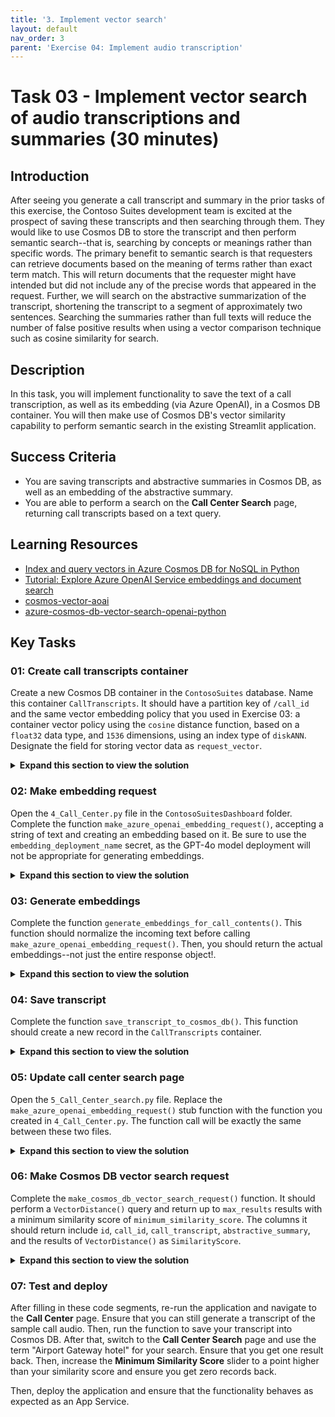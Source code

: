 ```yaml
---
title: '3. Implement vector search'
layout: default
nav_order: 3
parent: 'Exercise 04: Implement audio transcription'
---
```


# Task 03 - Implement vector search of audio transcriptions and summaries (30 minutes)

## Introduction

After seeing you generate a call transcript and summary in the prior tasks of this exercise, the Contoso Suites development team is excited at the prospect of saving these transcripts and then searching through them. They would like to use Cosmos DB to store the transcript and then perform semantic search--that is, searching by concepts or meanings rather than specific words. The primary benefit to semantic search is that requesters can retrieve documents based on the meaning of terms rather than exact term match. This will return documents that the requester might have intended but did not include any of the precise words that appeared in the request. Further, we will search on the abstractive summarization of the transcript, shortening the transcript to a segment of approximately two sentences. Searching the summaries rather than full texts will reduce the number of false positive results when using a vector comparison technique such as cosine similarity for search.

## Description

In this task, you will implement functionality to save the text of a call transcription, as well as its embedding (via Azure OpenAI), in a Cosmos DB container. You will then make use of Cosmos DB's vector similarity capability to perform semantic search in the existing Streamlit application.

## Success Criteria

- You are saving transcripts and abstractive summaries in Cosmos DB, as well as an embedding of the abstractive summary.
- You are able to perform a search on the **Call Center Search** page, returning call transcripts based on a text query.

## Learning Resources

- [Index and query vectors in Azure Cosmos DB for NoSQL in Python](https://learn.microsoft.com/azure/cosmos-db/nosql/how-to-python-vector-index-query)
- [Tutorial: Explore Azure OpenAI Service embeddings and document search](https://learn.microsoft.com/azure/ai-services/openai/tutorials/embeddings?tabs=python-new%2Ccommand-line&pivots=programming-language-python)
- [cosmos-vector-aoai](https://github.com/madebygps/cosmos-vector-aoai/tree/main)
- [azure-cosmos-db-vector-search-openai-python](https://github.com/cjoakim/azure-cosmos-db-vector-search-openai-python/tree/main)

## Key Tasks

### 01: Create call transcripts container

Create a new Cosmos DB container in the `ContosoSuites` database. Name this container `CallTranscripts`. It should have a partition key of `/call_id` and the same vector embedding policy that you used in Exercise 03: a container vector policy using the `cosine` distance function, based on a `float32` data type, and `1536` dimensions, using an index type of `diskANN`. Designate the field for storing vector data as `request_vector`.

<details markdown="block">
<summary><strong>Expand this section to view the solution</strong></summary>

Container vector policies and vector indexing policies must be defined at the time of container creation. In order to create a container, perform the following steps:

1. In the [Azure portal](https://portal.azure.com), navigate to your Cosmos DB resource.
2. Select **Data Explorer** in the left-hand menu.
3. On the **Data Explorer** page, select **New Container**
4. In the **New Container** dialog:
    1. Select **Use existing** under **Database id** and select the **ContosoSuites** database from the dropdown list.
    2. Enter `CallTranscripts` into the **Container id** box.
    3. Enter `/call_id` into the **Partition key** box.
    4. Expand the **Container Vectory Policy** section of the dialog, select **Add vector embedding**, and then enter the following values into the  specified fields:
       - Path: Enter **"/request_vector"**.
       - Data type: Select **float32**.
       - Distance function: Select **cosine**.
       - Dimensions: Enter **1536**. This is based on the number of dimensions generated by the `ada-text-embedding-002` model in Azure OpenAI.
       - Index type: Select **diskANN**. Given the number of dimensions being specified, 1536, the `flat` index type will not work, as it only  supports a maximum of 505 dimensions for vectors. The `quantizedFlat` index could also be used here. `diskANN` is a more efficient index type,  but given the amount of data we are working with in this lab, you likely will not notice any difference in performance.
    5. Select **OK** to create the container.

</details>

### 02: Make embedding request

Open the `4_Call_Center.py` file in the `ContosoSuitesDashboard` folder. Complete the function `make_azure_openai_embedding_request()`, accepting a string of text and creating an embedding based on it. Be sure to use the `embedding_deployment_name` secret, as the GPT-4o model deployment will not be appropriate for generating embeddings.

<details markdown="block">
<summary><strong>Expand this section to view the solution</strong></summary>

The completed version of the `make_azure_openai_embedding_request()` function is as follows:

```python
def make_azure_openai_embedding_request(text):
    """Create and return a new embedding request. Key assumptions:
    - Azure OpenAI endpoint, key, and deployment name stored in Streamlit secrets."""

    aoai_endpoint = st.secrets["aoai"]["endpoint"]
    aoai_key = st.secrets["aoai"]["key"]
    aoai_embedding_deployment_name = st.secrets["aoai"]["embedding_deployment_name"]

    client = openai.AzureOpenAI(
        api_key=aoai_key,
        api_version="2024-06-01",
        azure_endpoint = aoai_endpoint
    )
    # Create and return a new embedding request
    return client.embeddings.create(
        model=aoai_embedding_deployment_name,
        input=text
    )
```

</details>

### 03: Generate embeddings

Complete the function `generate_embeddings_for_call_contents()`. This function should normalize the incoming text before calling `make_azure_openai_embedding_request()`. Then, you should return the actual embeddings--not just the entire response object!.

<details markdown="block">
<summary><strong>Expand this section to view the solution</strong></summary>

The completed version of the `generate_embeddings_for_call_contents()` function is as follows:

```python
def generate_embeddings_for_call_contents(call_contents):
    """Generate embeddings for call contents. Key assumptions:
    - Call contents is a single string.
    - Azure OpenAI endpoint, key, and deployment name stored in Streamlit secrets."""

    # Normalize the text for tokenization
    normalized_content = normalize_text(call_contents)

    # Call make_azure_openai_embedding_request() with the normalized content
    response = make_azure_openai_embedding_request(normalized_content)

    return response.data[0].embedding
```

</details>

### 04: Save transcript

Complete the function `save_transcript_to_cosmos_db()`. This function should create a new record in the `CallTranscripts` container.

<details markdown="block">
<summary><strong>Expand this section to view the solution</strong></summary>

The completed version of the `save_transcript_to_cosmos_db()` function is as follows:

```python
def save_transcript_to_cosmos_db(transcript_item):
    """Save embeddings to Cosmos DB vector store. Key assumptions:
    - transcript_item is a JSON object containing call_id (int), 
        call_transcript (string), and request_vector (list).
    - Cosmos DB endpoint, key, and database name stored in Streamlit secrets."""

    cosmos_endpoint = st.secrets["cosmos"]["endpoint"]
    cosmos_key = st.secrets["cosmos"]["key"]
    cosmos_database_name = st.secrets["cosmos"]["database_name"]
    cosmos_container_name = "CallTranscripts"

    # Create a CosmosClient
    client = CosmosClient(url=cosmos_endpoint, credential=cosmos_key)
    # Load the Cosmos database and container
    database = client.get_database_client(cosmos_database_name)
    container = database.get_container_client(cosmos_container_name)

    # Insert the call transcript
    container.create_item(body=transcript_item)
```

</details>

### 05: Update call center search page

Open the `5_Call_Center_search.py` file. Replace the `make_azure_openai_embedding_request()` stub function with the function you created in `4_Call_Center.py`. The function call will be exactly the same between these two files.

<details markdown="block">
<summary><strong>Expand this section to view the solution</strong></summary>

The completed version of the `make_azure_openai_embedding_request()` function is as follows:

```python
def make_azure_openai_embedding_request(text):
    """Create and return a new embedding request. Key assumptions:
    - Azure OpenAI endpoint, key, and deployment name stored in Streamlit secrets."""

    aoai_endpoint = st.secrets["aoai"]["endpoint"]
    aoai_key = st.secrets["aoai"]["key"]
    aoai_embedding_deployment_name = st.secrets["aoai"]["embedding_deployment_name"]

    client = openai.AzureOpenAI(
        api_key=aoai_key,
        api_version="2024-06-01",
        azure_endpoint = aoai_endpoint
    )
    # Create and return a new embedding request
    return client.embeddings.create(
        model=aoai_embedding_deployment_name,
        input=text
    )
```

</details>

### 06: Make Cosmos DB vector search request

Complete the `make_cosmos_db_vector_search_request()` function. It should perform a `VectorDistance()` query and return up to `max_results` results with a minimum similarity score of `minimum_similarity_score`. The columns it should return include `id`, `call_id`, `call_transcript`, `abstractive_summary`, and the results of `VectorDistance()` as `SimilarityScore`.

<details markdown="block">
<summary><strong>Expand this section to view the solution</strong></summary>

The completed version of the `make_cosmos_db_vector_search_request()` function is as follows:

```python
def make_cosmos_db_vector_search_request(query_embedding, max_results=5,minimum_similarity_score=0.5):
    """Create and return a new vector search request. Key assumptions:
    - Query embedding is a list of floats based on a search string.
    - Cosmos DB endpoint, key, and database name stored in Streamlit secrets."""

    cosmos_endpoint = st.secrets["cosmos"]["endpoint"]
    cosmos_key = st.secrets["cosmos"]["key"]
    cosmos_database_name = st.secrets["cosmos"]["database_name"]
    cosmos_container_name = "CallTranscripts"

    # Create a CosmosClient
    client = CosmosClient(url=cosmos_endpoint, credential=cosmos_key)
    # Load the Cosmos database and container
    database = client.get_database_client(cosmos_database_name)
    container = database.get_container_client(cosmos_container_name)

    results = container.query_items(
        query=f"""
            SELECT TOP {max_results}
                c.id,
                c.call_id,
                c.call_transcript,
                c.abstractive_summary,
                VectorDistance(c.request_vector, @request_vector) AS SimilarityScore
            FROM c
            WHERE
                VectorDistance(c.request_vector, @request_vector) > {minimum_similarity_score}
            ORDER BY
                VectorDistance(c.request_vector, @request_vector)
            """,
        parameters=[
            {"name": "@request_vector", "value": query_embedding}
        ],
        enable_cross_partition_query=True
    )

    # Create and return a new vector search request
    return results
```

</details>

### 07: Test and deploy

After filling in these code segments, re-run the application and navigate to the **Call Center** page. Ensure that you can still generate a transcript of the sample call audio. Then, run the function to save your transcript into Cosmos DB. After that, switch to the **Call Center Search** page and use the term "Airport Gateway hotel" for your search. Ensure that you get one result back. Then, increase the **Minimum Similarity Score** slider to a point higher than your similarity score and ensure you get zero records back.

Then, deploy the application and ensure that the functionality behaves as expected as an App Service.